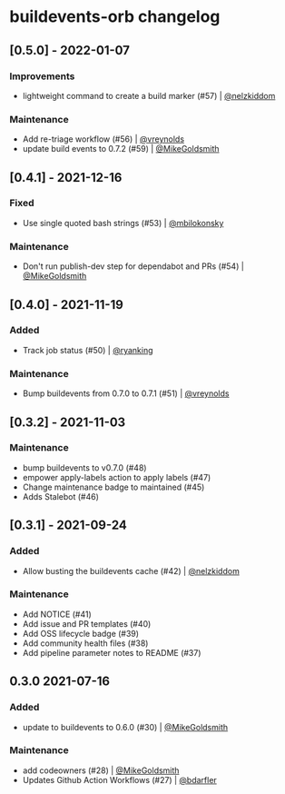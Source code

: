 # buildevents-orb changelog

## [0.5.0] - 2022-01-07

### Improvements

- lightweight command to create a build marker (#57) | [@nelzkiddom](https://github.com/nelzkiddom)

### Maintenance

- Add re-triage workflow (#56) | [@vreynolds](https://github.com/vreynolds)
- update build events to 0.7.2 (#59) | [@MikeGoldsmith](https://github.com/MikeGoldsmith)

## [0.4.1] - 2021-12-16

### Fixed

- Use single quoted bash strings (#53) | [@mbilokonsky](https://github.com/mbilokonsky)

### Maintenance

- Don't run publish-dev step for dependabot and PRs (#54) | [@MikeGoldsmith](https://github.com/MikeGoldsmith)

## [0.4.0] - 2021-11-19

### Added

- Track job status (#50) | [@ryanking](https://github.com/ryanking)

### Maintenance

- Bump buildevents from 0.7.0 to 0.7.1 (#51) | [@vreynolds](https://github.com/vreynolds)

## [0.3.2] - 2021-11-03

### Maintenance

- bump buildevents to v0.7.0 (#48)
- empower apply-labels action to apply labels (#47)
- Change maintenance badge to maintained (#45)
- Adds Stalebot (#46)

## [0.3.1] - 2021-09-24

### Added

- Allow busting the buildevents cache (#42) | [@nelzkiddom](https://github.com/nelzkiddom)

### Maintenance

- Add NOTICE (#41)
- Add issue and PR templates (#40)
- Add OSS lifecycle badge (#39)
- Add community health files (#38)
- Add pipeline parameter notes to README (#37)

## 0.3.0 2021-07-16

### Added

- update to buildevents to 0.6.0 (#30) | [@MikeGoldsmith](https://github.com/MikeGoldsmith)

### Maintenance

- add codeowners (#28) | [@MikeGoldsmith](https://github.com/MikeGoldsmith)
- Updates Github Action Workflows (#27) | [@bdarfler](https://github.com/bdarfler)
